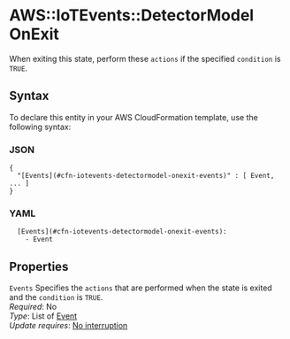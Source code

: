 # AWS::IoTEvents::DetectorModel OnExit<a name="aws-properties-iotevents-detectormodel-onexit"></a>

When exiting this state, perform these `actions` if the specified `condition` is `TRUE`\.

## Syntax<a name="aws-properties-iotevents-detectormodel-onexit-syntax"></a>

To declare this entity in your AWS CloudFormation template, use the following syntax:

### JSON<a name="aws-properties-iotevents-detectormodel-onexit-syntax.json"></a>

```
{
  "[Events](#cfn-iotevents-detectormodel-onexit-events)" : [ Event, ... ]
}
```

### YAML<a name="aws-properties-iotevents-detectormodel-onexit-syntax.yaml"></a>

```
  [Events](#cfn-iotevents-detectormodel-onexit-events):
    - Event
```

## Properties<a name="aws-properties-iotevents-detectormodel-onexit-properties"></a>

`Events` <a name="cfn-iotevents-detectormodel-onexit-events"></a>
Specifies the `actions` that are performed when the state is exited and the `condition` is `TRUE`\.  
_Required_: No  
_Type_: List of [Event](aws-properties-iotevents-detectormodel-event.md)  
_Update requires_: [No interruption](https://docs.aws.amazon.com/AWSCloudFormation/latest/UserGuide/using-cfn-updating-stacks-update-behaviors.html#update-no-interrupt)
